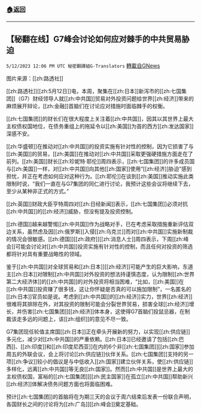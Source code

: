 ###  [:house:返回](README.md)
---


## 【秘翻在线】G7峰会讨论如何应对棘手的中共贸易胁迫
`5/12/2023 12:06 PM UTC 秘密翻譯組G-Translators` [轉載自GNews](https://gnews.org/articles/1295154)

         

图片来源：[[zh:路透社]]

[[zh:路透社]][[zh:5月12日]]电，本周，聚集在[[zh:日本]]新泻市的[[zh:七国集团]]（G7）财经领导人就[[zh:中共国]]贸易对外投资问题给世界[[zh:经济]]带来的麻烦展开辩论，[[zh:金融]]首脑们在讨论应对措施时面临棘手的权衡。

[[zh:七国集团]]的财长们在很大程度上关注着[[zh:中共国]]，因其以其世界上最大主权债权国地位，在债务重组上的拖延令以[[zh:美国]]为首的西方[[zh:发达国家]]深感不安。

[[zh:华盛顿]]在推动对[[zh:中共国]]的投资实施有针对性的控制，因为它损害了与[[zh:美国]]的贸易，[[zh:美国]]在推动对[[zh:中共国]]采取更强硬措施方面走在了前列。[[zh:美国]]财长[[zh:珍妮特·耶伦]]周四表示，[[zh:七国集团]]的许多成员国与[[zh:美国]]一样，对[[zh:中共国]]向其他[[zh:国家]]使用“[[zh:经济]]胁迫”感到担忧，并正在考虑如何应对这种行为。[[zh:耶伦]]在谈到[[zh:美国]]推动实施此类限制时说，“我们一直在与G7集团的同仁进行讨论，我预计这些会议将继续下去，至少从某种非正式的方式。”

[[zh:英国]]财政大臣亨特周四对[[zh:日经新闻]]表示，[[zh:七国集团]]必须对抗[[zh:中共国]]的[[zh:经济]]威胁，但没有提及投资控制。

[[zh:德国]]越来越警惕[[zh:中共国]]作为战略对手，已在考虑采取措施重新评估双边关系，虽然虑及因[[zh:俄罗斯]]入侵[[zh:乌克兰]]而对[[zh:中共国]]实施新制裁的情况会很敏感。[[zh:德国]][[zh:政府]][[zh:消息人士]]周四表示，下周[[zh:峰会]]可能会讨论对[[zh:中共国]]投资实施有针对性的控制，而且任何对投资的筛选都将针对具有重要战略性的领域。

鉴于[[zh:中共国]]对全球贸易和[[zh:日本]][[zh:经济]]可能产生的巨大影响，东道主[[zh:日本]]对限制[[zh:中共国]]对外投资的想法持谨慎态度，认为限制[[zh:世界第二大经济体]]的[[zh:中共国]]的对外投资将相当困难，“比如，[[zh:美国]]在[[zh:中共国]]投资赚了很多钱，这让你怀疑是否真的可以施加限制”，一名匿名的[[zh:日本]]官员如是说。考虑到[[zh:中共国]]的[[zh:经济]]实力，世界[[zh:经济]]很难将其排除在外，对其投资的限制可能会分裂世界贸易，损害全球[[zh:经济]]增长，并伤害[[zh:七国集团]][[zh:经济]]体本身，这使得G7首脑们投鼠忌器，在制裁该走多远的问题上，该[[zh:组织]]的意见不尽一致。

G7集团现任轮值主席国[[zh:日本]]正在牵头开展新的努力，以实现[[zh:供应链]]多元化，减少对[[zh:中共国]]的严重依赖。[[zh:日本]]已经邀请了包括[[zh:巴西]]、[[zh:印度]]和[[zh:印度尼西亚]]在内的6个非[[zh:七国集团]][[zh:国家]]参加周五的外联会议，会上将讨论[[zh:供应链]]伙伴关系。[[zh:七国集团]]支持的另一项[[zh:争议]]较小的倡议是与中低收入[[zh:国家]]建立伙伴关系，使[[zh:供应链]]多样化，远离[[zh:中共国]]等无良[[zh:国家]]。然而[[zh:中共国]]是世界上最大的主权债权国，富裕的[[zh:七国集团]][[zh:民主国家]]在孤立[[zh:中共国]]帮助新兴[[zh:经济]]体解决债务问题方面也将面临困难。

预计[[zh:七国集团]]的首脑将在为期三天的会议于周六结束后发表一份联合声明，各国财长之间的讨论将为[[zh:广岛]][[zh:峰会]]奠定基础。
